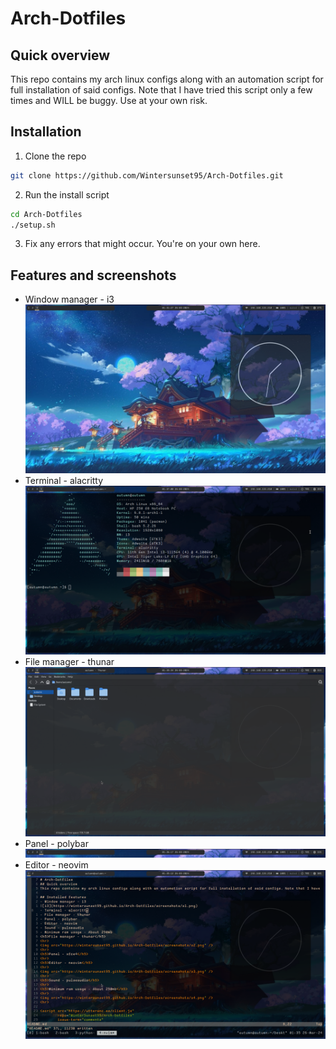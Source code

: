 # Arch-Dotfiles

## Quick overview
This repo contains my arch linux configs along with an automation script for full installation of said configs. Note that I have tried this script only a few times and WILL be buggy. Use at your own risk.

## Installation
1. Clone the repo
```bash
git clone https://github.com/Wintersunset95/Arch-Dotfiles.git
```
2. Run the install script
```bash
cd Arch-Dotfiles
./setup.sh
```
3. Fix any errors that might occur. You're on your own here.

## Features and screenshots
- Window manager - i3
![i3](./screenshots/desktop.png)
- Terminal - alacritty
![alacritty](./screenshots/alacritty.png)
- File manager - thunar
![thunar](./screenshots/thunar.png)
- Panel - polybar
![polybar](./screenshots/polybar.png)
- Editor - neovim
![neovim](./screenshots/neovim.png)
